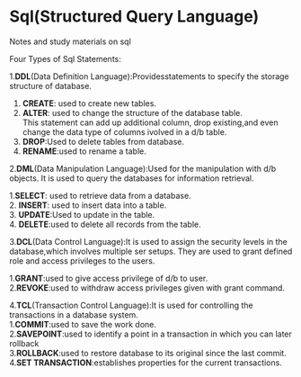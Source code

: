 # Sql(Structured Query Language)

Notes and study materials on sql

Four Types of Sql Statements:<br>

1.<b>DDL</b>(Data Definition Language):Providesstatements to specify the storage structure of database.<br>

1. <b>CREATE</b>: used to create new tables.<br>
2. <b>ALTER</b>: used to change the structure of the database table.<br>
    This statement can add up additional column, drop existing,and even change the data type of columns ivolved in a d/b table.<br>
3. <b>DROP</b>:Used to delete tables from database.<br>
4. <b>RENAME</b>:used to rename a table.<br>

2.<b>DML</b>(Data Manipulation Language):Used for the manipulation with d/b objects.
                                It is used to query the databases for information retrieval.
                                
1.<b>SELECT</b>: used to retrieve data from a database.<br>
2. <b>INSERT</b>: used to insert data into a table.<br>
3. <b>UPDATE</b>:Used to update in the table.<br>
4. <b>DELETE</b>:used to delete all records from the table.<br>


3.<b>DCL</b>(Data Control Language):It is used to assign the security levels in the database,which involves multiple ser setups.
          They are used to grant defined role and access privileges to the users.<br>
          
 1.<b>GRANT</b>:used to give access privilege of d/b to user.<br>
 2.<b>REVOKE</b>:used to withdraw access privileges given with grant command.<br>
 
 
 4.<b>TCL</b>(Transaction Control Language):It is used for controlling the transactions in a database system.<br>
    1.<b>COMMIT</b>:used to save the work done.<br>
    2.<b>SAVEPOINT</b>:used to identify a point in a transaction in which you can later rollback <br>
    3.<b>ROLLBACK</b>:used to restore database to its original since the last commit.<br>
    4.<b>SET TRANSACTION</b>:establishes properties for the current transactions.<br>
 
 
         

